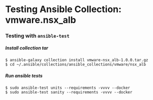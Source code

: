 # Testing Ansible Collection: vmware.nsx_alb

### Testing with `ansible-test`

##### Install collection tar

```
$ ansible-galaxy collection install vmware-nsx_alb-1.0.0.tar.gz
$ cd ~/.ansible/collections/ansible_collections/vmware/nsx_alb
```
##### Run ansible tests

```
$ sudo ansible-test units --requirements -vvvv --docker
$ sudo ansible-test sanity --requirements -vvvv --docker
